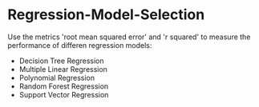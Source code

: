# Regression-Model-Selection
Use the metrics 'root mean squared error' and 'r squared' to measure the performance of differen regression models:
* Decision Tree Regression
* Multiple Linear Regression
* Polynomial Regression
* Random Forest Regression
* Support Vector Regression

